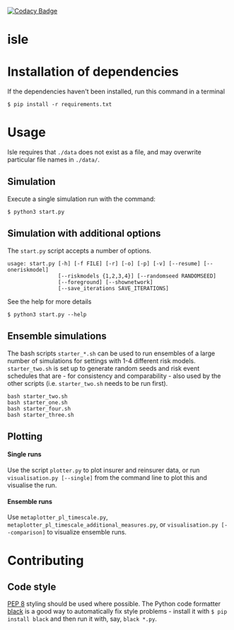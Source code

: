 [![Codacy Badge](https://api.codacy.com/project/badge/Grade/d46ac6670e8a4016a382434445668d70)](https://www.codacy.com/app/herculesl/isle?utm_source=github.com&utm_medium=referral&utm_content=EconomicSL/isle&utm_campaign=badger)

# isle

# Installation of dependencies

If the dependencies haven't been installed, run this command in a terminal

```
$ pip install -r requirements.txt
```

# Usage

Isle requires that `./data` does not exist as a file, and may overwrite 
particular file names in `./data/`.

## Simulation 

Execute a single simulation run with the command:

```
$ python3 start.py
```

## Simulation with additional options

The ```start.py``` script accepts a number of options. 

```
usage: start.py [-h] [-f FILE] [-r] [-o] [-p] [-v] [--resume] [--oneriskmodel]
                [--riskmodels {1,2,3,4}] [--randomseed RANDOMSEED]
                [--foreground] [--shownetwork]
                [--save_iterations SAVE_ITERATIONS]
```

See the help for more details

```
$ python3 start.py --help
```

## Ensemble simulations

The bash scripts ```starter_*.sh``` can be used to run ensembles of a large number of simulations for settings with 1-4 different risk models. ```starter_two.sh``` is set up to generate random seeds and risk event schedules that are - for consistency and comparability - also used by the other scripts (i.e. ```starter_two.sh``` needs to be run first).

```
bash starter_two.sh
bash starter_one.sh
bash starter_four.sh
bash starter_three.sh
```

## Plotting

#### Single runs
Use the script ```plotter.py``` to plot insurer and reinsurer data, or run  
```visualisation.py [--single]``` from the command line to plot this and visualise the run.

#### Ensemble runs
Use  ```metaplotter_pl_timescale.py```,  ```metaplotter_pl_timescale_additional_measures.py```, 
or ```visualisation.py [--comparison]``` to visualize ensemble runs.

# Contributing

## Code style

[PEP 8](https://www.python.org/dev/peps/pep-0008/) styling should be used where possible. 
The Python code formatter [black](https://github.com/python/black) is a good way
to automatically fix style problems - install it with `$ pip install black` and
then run it with, say, `black *.py`.

